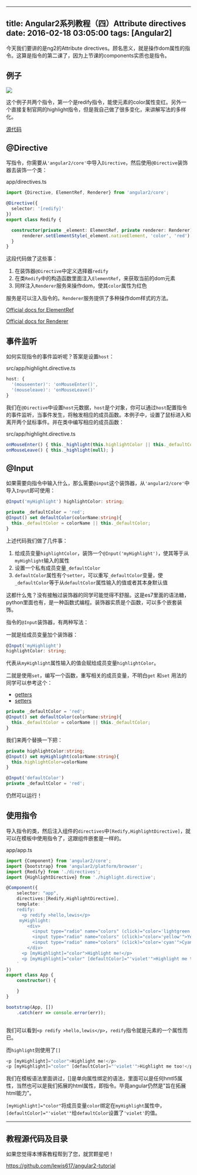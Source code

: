 
---
title: Angular2系列教程（四）Attribute directives
date: 2016-02-18 03:05:00
tags: [Angular2]
---

今天我们要讲的是ng2的Attribute directives。顾名思义，就是操作dom属性的指令。这算是指令的第二课了，因为上节课的components实质也是指令。

<!--more-->

## 例子

![](https://ws1.sinaimg.cn/large/83900b4egw1f9xosknpxcj206d05odg4.jpg)

这个例子共两个指令，第一个是redify指令，能使元素的color属性变红。另外一个直接复制官网的highlight指令，但是我自己做了很多变化，来讲解写法的多样化。

[源代码](https://github.com/lewis617/angular2-tutorial/tree/gh-pages/directives)

## @Directive

写指令，你需要从`'angular2/core'`中导入`Directive`，然后使用`@Directive`装饰器去装饰一个类：

app/directives.ts

```ts
import {Directive, ElementRef, Renderer} from 'angular2/core';

@Directive({
  selector: '[redify]'
})
export class Redify {

  constructor(private _element: ElementRef, private renderer: Renderer) {
      renderer.setElementStyle(_element.nativeElement, 'color', 'red');
  }
}
```

这段代码做了这些事：

  1. 在装饰器`@Directive`中定义选择器`redify`
  2. 在类`Redify`中的构造函数里面注入`ElementRef`，来获取当前的dom元素
  3. 同样注入`Renderer`服务来操作dom，使其`color`属性为红色

服务是可以注入指令的。`Renderer`服务提供了多种操作dom样式的方法。

[Official docs for ElementRef](https://angular.io/docs/ts/latest/api/core/ElementRef-class.html)

[Official docs for Renderer](https://angular.io/docs/ts/latest/api/core/Renderer-class.html)

## 事件监听

如何实现指令的事件监听呢？答案是设置`host`：

src/app/highlight.directive.ts

```ts
host: {
  '(mouseenter)': 'onMouseEnter()',
  '(mouseleave)': 'onMouseLeave()'
}
```

我们在`@Directive`中设置`host`元数据，`host`是个对象，你可以通过`host`配置指令的事件监听，当事件发生，将触发相应的成员函数。本例子中，设置了鼠标进入和离开两个鼠标事件。并在类中编写相应的成员函数：

src/app/highlight.directive.ts

```ts
onMouseEnter() { this._highlight(this.highlightColor || this._defaultColor); }
onMouseLeave() { this._highlight(null); }
```

## @Input

如果需要向指令中输入什么，那么需要`@input`这个装饰器，从`'angular2/core'`中导入`Input`即可使用：

```ts
@Input('myHighlight') highlightColor: string;

private _defaultColor = 'red';
@Input() set defaultColor(colorName:string){
  this._defaultColor = colorName || this._defaultColor;
}
```
上述代码我们做了几件事：

  1. 给成员变量`highlightColor`，装饰一个`@Input('myHighlight')`，使其等于从`myHighlight`输入的属性
  2. 设置一个私有成员变量`_defaultColor`
  3. `defaultColor`属性有个`setter`，可以重写`_defaultColor`变量，使`_defaultColor`等于从`defaultColor`属性输入的值或者其本身默认值

 这都什么鬼？没有接触过装饰器的同学可能觉得不舒服。这是es7里面的语法糖，python里面也有，是一种函数式编程。装饰器实质是个函数，可以多个嵌套装饰。

指令的`@Input`装饰器，有两种写法：

一就是给成员变量加个装饰器：

```ts
@Input('myHighlight') 
highlightColor: string;
```

代表从`myHighlight`属性输入的值会赋给成员变量`highlightColor`。

二就是使用`set`，编写一个函数，重写相关的成员变量，不明白`get` 和`set` 用法的同学可以参考这个：

* [getters](https://developer.mozilla.org/en/docs/Web/JavaScript/Reference/Functions/get)
* [setters](https://developer.mozilla.org/en/docs/Web/JavaScript/Reference/Functions/set)

 
 
```ts   
private _defaultColor = 'red';
@Input() set defaultColor(colorName:string){
  this._defaultColor = colorName || this._defaultColor;
}
```

我们来两个替换一下把：

```ts   
private highlightColor:string;
@Input() set myHighlight(colorName:string){
  this.highlightColor=colorName
}

@Input('defaultColor')
private _defaultColor = 'red';
```

仍然可以运行！

## 使用指令

导入指令的类，然后注入组件的`directives`中`[Redify,HighlightDirective]`，就可以在模板中使用指令了，这跟组件嵌套是一样的。

app/app.ts

```ts
import {Component} from 'angular2/core';
import {bootstrap} from 'angular2/platform/browser';
import {Redify} from './directives';
import {HighlightDirective} from './highlight.directive';

@Component({
    selector: "app",
    directives:[Redify,HighlightDirective],
    template: `
    redify:
      <p redify >hello,lewis</p>
     myHighlight:
        <div>
          <input type="radio" name="colors" (click)="color='lightgreen'">Green
          <input type="radio" name="colors" (click)="color='yellow'">Yellow
          <input type="radio" name="colors" (click)="color='cyan'">Cyan
        </div>
      <p [myHighlight]="color">Highlight me!</p>
      <p [myHighlight]="color" [defaultColor]="'violet'">Highlight me too!</p>
    `
})
export class App {
    constructor() {

    }
}

bootstrap(App, [])
    .catch(err => console.error(err));
    
```                    

我们可以看到`<p redify >hello,lewis</p>`，`redify`指令就是元素的一个属性而已。

而`highlight`则使用了`[]`

```ts
<p [myHighlight]="color">Highlight me!</p>
<p [myHighlight]="color" [defaultColor]="'violet'">Highlight me too!</p>

```
我们在模板语法里面讲过，[]是单向属性绑定的语法，里面可以是任何hmtl5属性，当然也可以是我们拓展的html属性，即指令。毕竟angular仍然是"旨在拓展html能力"。

`[myHighlight]="color"`将成员变量`color`绑定在`myHighlight`属性中，`[defaultColor]="'violet'"`给`defaultColor`设置了`'violet'`的值。

* * *

## 教程源代码及目录

如果您觉得本博客教程帮到了您，就赏颗星吧！

<https://github.com/lewis617/angular2-tutorial>



